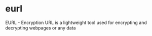 # eurl
EURL - Encryption URL is a lightweight tool used for encrypting and decrypting webpages or any data 
